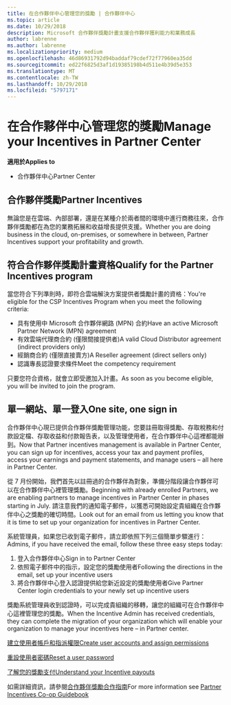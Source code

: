 ```yaml
---
title: 在合作夥伴中心管理您的獎勵 | 合作夥伴中心
ms.topic: article
ms.date: 10/29/2018
description: Microsoft 合作夥伴獎勵計畫支援合作夥伴獲利能力和業務成長
author: labrenne
ms.author: labrenne
ms.localizationpriority: medium
ms.openlocfilehash: 46d86931792d94baddaf79cdef72f77960ea35dd
ms.sourcegitcommit: ed22f6825d3af1d19385198b4d511e4b39d5e353
ms.translationtype: MT
ms.contentlocale: zh-TW
ms.lasthandoff: 10/29/2018
ms.locfileid: "5797171"
---
```

# <a name="manage-your-incentives-in-partner-center"></a><span data-ttu-id="fc570-103">在合作夥伴中心管理您的獎勵</span><span class="sxs-lookup"><span data-stu-id="fc570-103">Manage your Incentives in Partner Center</span></span> 

**<span data-ttu-id="fc570-104">適用於</span><span class="sxs-lookup"><span data-stu-id="fc570-104">Applies to</span></span>**

-  <span data-ttu-id="fc570-105">合作夥伴中心</span><span class="sxs-lookup"><span data-stu-id="fc570-105">Partner Center</span></span>

## <a name="partner-incentives"></a><span data-ttu-id="fc570-106">合作夥伴獎勵</span><span class="sxs-lookup"><span data-stu-id="fc570-106">Partner Incentives</span></span> 

<span data-ttu-id="fc570-107">無論您是在雲端、內部部署，還是在某種介於兩者間的環境中進行商務往來，合作夥伴獎勵都在為您的業務拓展和收益增長提供支援。</span><span class="sxs-lookup"><span data-stu-id="fc570-107">Whether you are doing business in the cloud, on-premises, or somewhere in between, Partner Incentives support your profitability and growth.</span></span>

## <a name="qualify-for-the-partner-incentives-program"></a><span data-ttu-id="fc570-108">符合合作夥伴獎勵計畫資格</span><span class="sxs-lookup"><span data-stu-id="fc570-108">Qualify for the Partner Incentives program</span></span>

<span data-ttu-id="fc570-109">當您符合下列準則時，即符合雲端解決方案提供者獎勵計畫的資格：</span><span class="sxs-lookup"><span data-stu-id="fc570-109">You're eligible for the CSP Incentives Program when you meet the following criteria:</span></span>

-   <span data-ttu-id="fc570-110">具有使用中 Microsoft 合作夥伴網路 (MPN) 合約</span><span class="sxs-lookup"><span data-stu-id="fc570-110">Have an active Microsoft Partner Network (MPN) agreement</span></span> 
-   <span data-ttu-id="fc570-111">有效雲端代理商合約 (僅限間接提供者)</span><span class="sxs-lookup"><span data-stu-id="fc570-111">A valid Cloud Distributor agreement (indirect providers only)</span></span>
-   <span data-ttu-id="fc570-112">經銷商合約 (僅限直接賣方)</span><span class="sxs-lookup"><span data-stu-id="fc570-112">A Reseller agreement (direct sellers only)</span></span>
-   <span data-ttu-id="fc570-113">認識專長認證要求條件</span><span class="sxs-lookup"><span data-stu-id="fc570-113">Meet the competency requirement</span></span>

<span data-ttu-id="fc570-114">只要您符合資格，就會立即受邀加入計畫。</span><span class="sxs-lookup"><span data-stu-id="fc570-114">As soon as you become eligible, you will be invited to join the program.</span></span>

## <a name="one-site-one-sign-in"></a><span data-ttu-id="fc570-115">單一網站、單一登入</span><span class="sxs-lookup"><span data-stu-id="fc570-115">One site, one sign in</span></span>

<span data-ttu-id="fc570-116">合作夥伴中心現已提供合作夥伴獎勵管理功能，您要註冊取得獎勵、存取稅務和付款設定檔、存取收益和付款報告表，以及管理使用者，在合作夥伴中心這裡都能辦到。</span><span class="sxs-lookup"><span data-stu-id="fc570-116">Now that Partner incentives management is available in Partner Center, you can sign up for incentives, access your tax and payment profiles, access your earnings and payment statements, and manage users – all here in Partner Center.</span></span> 

<span data-ttu-id="fc570-117">從 7 月份開始，我們首先以註冊過的合作夥伴為對象，準備分階段讓合作夥伴可以在合作夥伴中心裡管理獎勵。</span><span class="sxs-lookup"><span data-stu-id="fc570-117">Beginning with already enrolled Partners, we are enabling partners to manage incentives in Partner Center in phases starting in July.</span></span> <span data-ttu-id="fc570-118">請注意我們的通知電子郵件，以獲悉可開始設定貴組織在合作夥伴中心之獎勵的確切時間。</span><span class="sxs-lookup"><span data-stu-id="fc570-118">Look out for an email from us letting you know that it is time to set up your organization for incentives in Partner Center.</span></span> 

<span data-ttu-id="fc570-119">系統管理員，如果您已收到電子郵件，請立即依照下列三個簡單步驟進行：</span><span class="sxs-lookup"><span data-stu-id="fc570-119">Admins, if you have received the email, follow these three easy steps today:</span></span>

1.  <span data-ttu-id="fc570-120">登入合作夥伴中心</span><span class="sxs-lookup"><span data-stu-id="fc570-120">Sign in to Partner Center</span></span> 
2.  <span data-ttu-id="fc570-121">依照電子郵件中的指示，設定您的獎勵使用者</span><span class="sxs-lookup"><span data-stu-id="fc570-121">Following the directions in the email, set up your incentive users</span></span> 
3.  <span data-ttu-id="fc570-122">將合作夥伴中心登入認證提供給您新近設定的獎勵使用者</span><span class="sxs-lookup"><span data-stu-id="fc570-122">Give Partner Center login credentials to your newly set up incentive users</span></span>

<span data-ttu-id="fc570-123">獎勵系統管理員收到認證時，可以完成貴組織的移轉，讓您的組織可在合作夥伴中心這裡管理您的獎勵。</span><span class="sxs-lookup"><span data-stu-id="fc570-123">When the Incentive Admin has received credentials, they can complete the migration of your organization which will enable your organization to manage your incentives here – in Partner center.</span></span>


[<span data-ttu-id="fc570-124">建立使用者帳戶和指派權限</span><span class="sxs-lookup"><span data-stu-id="fc570-124">Create user accounts and assign permissions</span></span>](create-user-accounts-and-set-permissions.md)

[<span data-ttu-id="fc570-125">重設使用者密碼</span><span class="sxs-lookup"><span data-stu-id="fc570-125">Reset a user password</span></span>](reset-a-user-password.md)

[<span data-ttu-id="fc570-126">了解您的獎勵支付</span><span class="sxs-lookup"><span data-stu-id="fc570-126">Understand your Incentive payouts</span></span>](understand-incentive-payouts.md)

<span data-ttu-id="fc570-127">如需詳細資訊，請參閱[合作夥伴獎勵合作指南](https://assets.microsoft.com/coop-guidebook.pdf)</span><span class="sxs-lookup"><span data-stu-id="fc570-127">For more information see [Partner Incentives Co-op Guidebook](https://assets.microsoft.com/coop-guidebook.pdf)</span></span>
